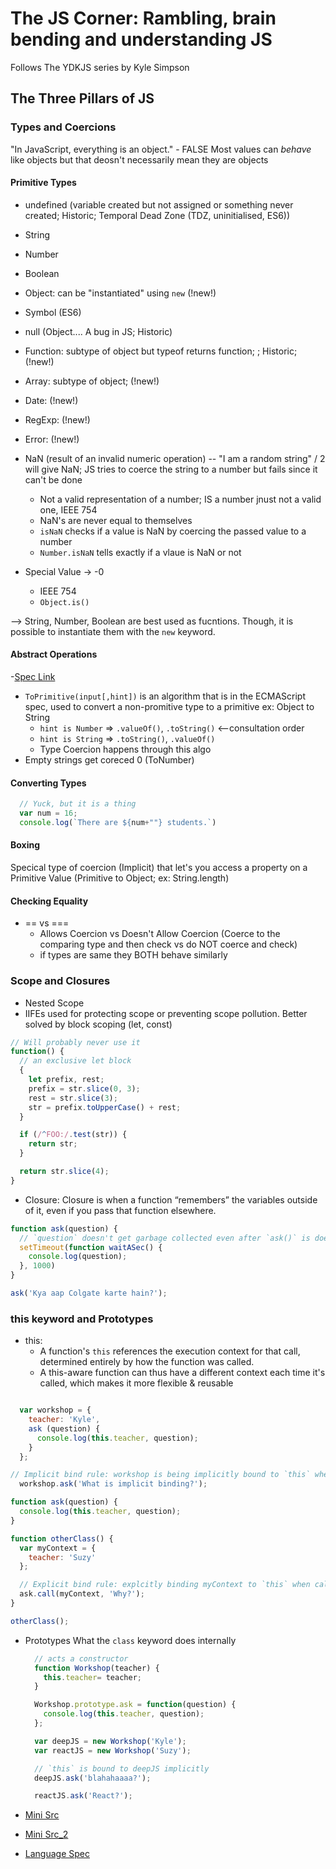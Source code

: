 # The JS Corner: Rambling, brain bending and understanding JS

Follows The YDKJS series by Kyle Simpson

## The Three Pillars of JS

### Types and Coercions

"In JavaScript, everything is an object." - FALSE
Most values can _behave_ like objects but that deosn't necessarily mean they are objects

#### Primitive Types

- undefined (variable created but not assigned or something never created; Historic; Temporal Dead Zone (TDZ, uninitialised, ES6))
- String
- Number
- Boolean
- Object: can be "instantiated" using `new` (!new!)
- Symbol (ES6)

- null (Object.... A bug in JS; Historic)
- Function: subtype of object but typeof returns function; ; Historic; (!new!)
- Array: subtype of object; (!new!)
- Date: (!new!)
- RegExp: (!new!)
- Error: (!new!)

- NaN (result of an invalid numeric operation) -- "I am a random string" / 2 will give NaN; JS tries to coerce the string to a number but fails since it can't be done
  - Not a valid representation of a number; IS a number jnust not a valid one, IEEE 754
  - NaN's are never equal to themselves
  - `isNaN` checks if a value is NaN by coercing the passed value to a number
  - `Number.isNaN` tells exactly if a vlaue is NaN or not

- Special Value -> -0
  - IEEE 754
  - `Object.is()`

--> String, Number, Boolean are best used as fucntions. Though, it is possible to instantiate them with the `new` keyword.

#### Abstract Operations

-[Spec Link](https://www.ecma-international.org/ecma-262/9.0/index.html#sec-abstract-operations)

- `ToPrimitive(input[,hint])` is an algorithm that is in the ECMAScript spec, used to convert a non-promitive type to a primitive ex: Object to String
  - `hint is Number` => `.valueOf()`, `.toString()` <--consultation order
  - `hint is String` => `.toString()`, `.valueOf()`
  - Type Coercion happens through this algo
- Empty strings get coreced 0 (ToNumber)

#### Converting Types

```javascript
  // Yuck, but it is a thing
  var num = 16;
  console.log(`There are ${num+""} students.`)
```

#### Boxing

Specical type of coercion (Implicit) that let's you access a property on a Primitive Value (Primitive to Object; ex: String.length)

#### Checking Equality

- == vs ===
  - Allows Coercion vs Doesn't Allow Coercion (Coerce to the comparing type and then check vs do NOT coerce and check)
  - if types are same they BOTH behave similarly

### Scope and Closures

- Nested Scope
- IIFEs used for protecting scope or preventing scope pollution. Better solved by block scoping (let, const)

```javascript
// Will probably never use it
function() {
  // an exclusive let block
  {
    let prefix, rest;
    prefix = str.slice(0, 3);
    rest = str.slice(3);
    str = prefix.toUpperCase() + rest;
  }

  if (/^FOO:/.test(str)) {
    return str;
  }

  return str.slice(4);
}
```

- Closure: Closure is when a function “remembers” the variables outside of it, even if you pass that function elsewhere.

```javascript
function ask(question) {
  // `question` doesn't get garbage collected even after `ask()` is doen running since `question` is still being referred by `waitASec` and hence keeping the closure alive
  setTimeout(function waitASec() {
    console.log(question);
  }, 1000)
}

ask('Kya aap Colgate karte hain?');
```

### this keyword and Prototypes

- this:
  - A function's `this` references the execution context for that call, determined entirely by how the function was called.
  - A this-aware function can thus have a different context each time it's called, which makes it more flexible & reusable

```javascript

  var workshop = {
    teacher: 'Kyle',
    ask (question) {
      console.log(this.teacher, question);
    }
  };

// Implicit bind rule: workshop is being implicitly bound to `this` when calling `ask` on `workshop`
  workshop.ask('What is implicit binding?');
```

```javascript
function ask(question) {
  console.log(this.teacher, question);
}

function otherClass() {
  var myContext = {
    teacher: 'Suzy'
  };

  // Explicit bind rule: explcitly binding myContext to `this` when calling `ask`
  ask.call(myContext, 'Why?');
}

otherClass();
```

- Prototypes
  What the `class` keyword does internally

  ```javascript
    // acts a constructor
    function Workshop(teacher) {
      this.teacher= teacher;
    }

    Workshop.prototype.ask = function(question) {
      console.log(this.teacher, question);
    };

    var deepJS = new Workshop('Kyle');
    var reactJS = new Workshop('Suzy');

    // `this` is bound to deepJS implicitly
    deepJS.ask('blahahaaaa?');

    reactJS.ask('React?');
  ```

- [Mini Src](https://static.frontendmasters.com/resources/2019-05-08-getting-into-javascript/getting-into-javascript.pdf)
- [Mini Src_2](https://static.frontendmasters.com/resources/2019-03-07-deep-javascript-v2/deep-js-foundations-v2.pdf)
- [Language Spec](https://www.ecma-international.org/ecma-262/9.0/index.html#Title)
